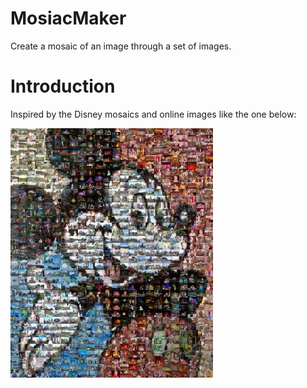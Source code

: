 # MosiacMaker
Create a mosaic of an image through a set of images.

# Introduction
Inspired by the Disney mosaics and online images like the one below:

![Mickey Mouse Picture Mosaic](Example.jpg)
